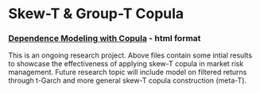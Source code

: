 # Skew-T & Group-T Copula
### [Dependence Modeling with Copula](https://statallen.github.io/Dependence-Modelling-with-Copula/Copula%20Dependence%20Modeling.html) - html format
This is an ongoing research project. Above files contain some intial results to showcase the effectiveness of applying skew-T copula in market risk management. Future research topic will include model on filtered returns through t-Garch and more general skew-T copula construction (meta-T). 
